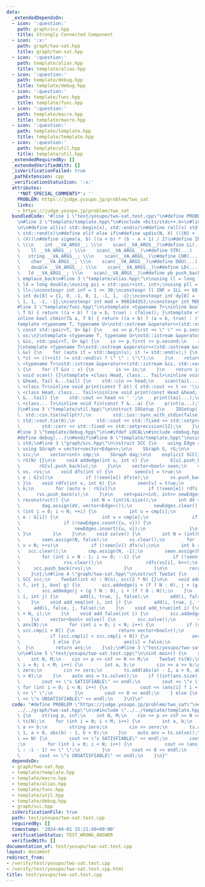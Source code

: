 ```yaml
---
data:
  _extendedDependsOn:
  - icon: ':question:'
    path: graph/scc.hpp
    title: Strongly Connected Component
  - icon: ':x:'
    path: graph/two-sat.hpp
    title: graph/two-sat.hpp
  - icon: ':question:'
    path: template/alias.hpp
    title: template/alias.hpp
  - icon: ':question:'
    path: template/debug.hpp
    title: template/debug.hpp
  - icon: ':question:'
    path: template/func.hpp
    title: template/func.hpp
  - icon: ':question:'
    path: template/macro.hpp
    title: template/macro.hpp
  - icon: ':question:'
    path: template/template.hpp
    title: template/template.hpp
  - icon: ':question:'
    path: template/util.hpp
    title: template/util.hpp
  _extendedRequiredBy: []
  _extendedVerifiedWith: []
  _isVerificationFailed: true
  _pathExtension: cpp
  _verificationStatusIcon: ':x:'
  attributes:
    '*NOT_SPECIAL_COMMENTS*': ''
    PROBLEM: https://judge.yosupo.jp/problem/two_sat
    links:
    - https://judge.yosupo.jp/problem/two_sat
  bundledCode: "#line 1 \"test/yosupo/two-sat.test.cpp\"\n#define PROBLEM \"https://judge.yosupo.jp/problem/two_sat\"\
    \n#line 2 \"template/template.hpp\"\n#include <bits/stdc++.h>\n#line 3 \"template/macro.hpp\"\
    \n\n#define all(x) std::begin(x), std::end(x)\n#define rall(x) std::rbegin(x),\
    \ std::rend(x)\n#define elif else if\n#define updiv(N, X) (((N) + (X) - (1)) /\
    \ (X))\n#define sigma(a, b) ((a + b) * (b - a + 1) / 2)\n#define INT(...)    \
    \ \\\n    int __VA_ARGS__; \\\n    scan(__VA_ARGS__)\n#define LL(...)     \\\n\
    \    ll __VA_ARGS__; \\\n    scan(__VA_ARGS__)\n#define STR(...)        \\\n \
    \   string __VA_ARGS__; \\\n    scan(__VA_ARGS__)\n#define CHR(...)      \\\n\
    \    char __VA_ARGS__; \\\n    scan(__VA_ARGS__)\n#define DOU(...)        \\\n\
    \    double __VA_ARGS__; \\\n    scan(__VA_ARGS__)\n#define LD(...)     \\\n \
    \   ld __VA_ARGS__; \\\n    scan(__VA_ARGS__)\n#define pb push_back\n#define eb\
    \ emplace_back\n#line 3 \"template/alias.hpp\"\n\nusing ll = long long;\nusing\
    \ ld = long double;\nusing pii = std::pair<int, int>;\nusing pll = std::pair<ll,\
    \ ll>;\nconstexpr int inf = 1 << 30;\nconstexpr ll INF = 1LL << 60;\nconstexpr\
    \ int dx[8] = {1, 0, -1, 0, 1, -1, 1, -1};\nconstexpr int dy[8] = {0, 1, 0, -1,\
    \ 1, 1, -1, -1};\nconstexpr int mod = 998244353;\nconstexpr int MOD = 1e9 + 7;\n\
    #line 3 \"template/func.hpp\"\n\ntemplate <typename T>\ninline bool chmax(T& a,\
    \ T b) { return ((a < b) ? (a = b, true) : (false)); }\ntemplate <typename T>\n\
    inline bool chmin(T& a, T b) { return ((a > b) ? (a = b, true) : (false)); }\n\
    template <typename T, typename U>\nstd::ostream &operator<<(std::ostream &os,\
    \ const std::pair<T, U> &p) {\n    os << p.first << \" \" << p.second;\n    return\
    \ os;\n}\ntemplate <typename T, typename U>\nstd::istream &operator>>(std::istream\
    \ &is, std::pair<T, U> &p) {\n    is >> p.first >> p.second;\n    return is;\n\
    }\ntemplate <typename T>\nstd::ostream &operator<<(std::ostream &os, const std::vector<T>\
    \ &v) {\n    for (auto it = std::begin(v); it != std::end(v);) {\n        os <<\
    \ *it << ((++it) != std::end(v) ? \" \" : \"\");\n    }\n    return os;\n}\ntemplate\
    \ <typename T>\nstd::istream &operator>>(std::istream &is, std::vector<T> &v)\
    \ {\n    for (T &in : v) {\n        is >> in;\n    }\n    return is;\n}\ninline\
    \ void scan() {}\ntemplate <class Head, class... Tail>\ninline void scan(Head\
    \ &head, Tail &...tail) {\n    std::cin >> head;\n    scan(tail...);\n}\ntemplate\
    \ <class T>\ninline void print(const T &t) { std::cout << t << '\\n'; }\ntemplate\
    \ <class Head, class... Tail>\ninline void print(const Head &head, const Tail\
    \ &...tail) {\n    std::cout << head << ' ';\n    print(tail...);\n}\ntemplate\
    \ <class... T>\ninline void fin(const T &...a) {\n    print(a...);\n    exit(0);\n\
    }\n#line 3 \"template/util.hpp\"\n\nstruct IOSetup {\n    IOSetup() {\n      \
    \  std::cin.tie(nullptr);\n        std::ios::sync_with_stdio(false);\n       \
    \ std::cout.tie(0);\n        std::cout << std::fixed << std::setprecision(12);\n\
    \        std::cerr << std::fixed << std::setprecision(12);\n    }\n} IOSetup;\n\
    #line 3 \"template/debug.hpp\"\n\n#ifdef LOCAL\n#include <debug.hpp>\n#else\n\
    #define debug(...)\n#endif\n#line 8 \"template/template.hpp\"\nusing namespace\
    \ std;\n#line 3 \"graph/scc.hpp\"\n\nstruct SCC {\n    using Edge = int;\n   \
    \ using SGraph = vector<vector<Edge>>;\n\n    SGraph G, rG;\n\n    vector<vector<int>>\
    \ scc;\n    vector<int> cmp;\n    SGraph dag;\n\n    explicit SCC(int N) : G(N),\
    \ rG(N) {}\n\n    void addedge(int u, int v) {\n        G[u].push_back(v);\n \
    \       rG[v].push_back(u);\n    }\n\n    vector<bool> seen;\n    vector<int>\
    \ vs, rvs;\n    void dfs(int v) {\n        seen[v] = true;\n        for (auto\
    \ e : G[v])\n            if (!seen[e]) dfs(e);\n        vs.push_back(v);\n   \
    \ }\n    void rdfs(int v, int k) {\n        seen[v] = true;\n        cmp[v] =\
    \ k;\n        for (auto e : rG[v])\n            if (!seen[e]) rdfs(e, k);\n  \
    \      rvs.push_back(v);\n    }\n\n    set<pair<int, int>> newEdges;\n    void\
    \ reconstruct() {\n        int N = (int)G.size();\n        int dV = (int)scc.size();\n\
    \        dag.assign(dV, vector<Edge>());\n        newEdges.clear();\n        for\
    \ (int i = 0; i < N; ++i) {\n            int u = cmp[i];\n            for (auto\
    \ e : G[i]) {\n                int v = cmp[e];\n                if (u == v) continue;\n\
    \                if (!newEdges.count({u, v})) {\n                    dag[u].push_back(v);\n\
    \                    newEdges.insert({u, v});\n                }\n           \
    \ }\n        }\n    }\n\n    void solve() {\n        int N = (int)G.size();\n\
    \        seen.assign(N, false);\n        vs.clear();\n        for (int v = 0;\
    \ v < N; ++v)\n            if (!seen[v]) dfs(v);\n\n        int k = 0;\n     \
    \   scc.clear();\n        cmp.assign(N, -1);\n        seen.assign(N, false);\n\
    \        for (int i = N - 1; i >= 0; --i) {\n            if (!seen[vs[i]]) {\n\
    \                rvs.clear();\n                rdfs(vs[i], k++);\n           \
    \     scc.push_back(rvs);\n            }\n        }\n\n        reconstruct();\n\
    \    }\n};\n#line 4 \"graph/two-sat.hpp\"\n\nstruct TwoSat {\n    int N;\n   \
    \ SCC scc;\n    TwoSat(int n) : N(n), scc(2 * N) {}\n\n    void add(int i, bool\
    \ f, int j, bool g) {\n        scc.addedge(i + (f ? N : 0), j + (g ? 0 : N));\n\
    \        scc.addedge(j + (g ? N : 0), i + (f ? 0 : N));\n    }\n    void add_eq(int\
    \ i, int j) {\n        add(i, true, j, false);\n        add(i, false, j, true);\n\
    \    }\n    void add_neq(int i, int j) {\n        add(i, true, j, true);\n   \
    \     add(i, false, j, false);\n    }\n    void add_true(int i) {\n        scc.addedge(i\
    \ + N, i);\n    }\n    void add_false(int i) {\n        scc.addedge(i, i + N);\n\
    \    }\n    vector<bool> solve() {\n        scc.solve();\n        vector<bool>\
    \ ans(N);\n        for (int i = 0; i < N; i++) {\n            if (scc.cmp[i] ==\
    \ scc.cmp[i + N]) {\n                return vector<bool>();\n            }\n \
    \           if (scc.cmp[i] > scc.cmp[i + N]) {\n                ans[i] = true;\n\
    \            } else {\n                ans[i] = false;\n            }\n      \
    \  }\n        return ans;\n    }\n};\n#line 3 \"test/yosupo/two-sat.test.cpp\"\
    \n\n#line 5 \"test/yosupo/two-sat.test.cpp\"\n\nint main() {\n    string p, cnf;\n\
    \    int N, M;\n    cin >> p >> cnf >> N >> M;\n    TwoSat ts(N);\n    for (int\
    \ i = 0; i < M; i++) {\n        int a, b;\n        cin >> a >> b;\n        string\
    \ zero;\n        cin >> zero;\n        ts.add(abs(a) - 1, a > 0, abs(b) - 1, b\
    \ > 0);\n    }\n    auto ans = ts.solve();\n    if ((int)ans.size() == N) {\n\
    \        cout << \"s SATISFIABLE\" << endl;\n        cout << \"v \";\n       \
    \ for (int i = 0; i < N; i++) {\n            cout << (ans[i] ? i + 1 : -i - 1)\
    \ << \" \";\n        }\n        cout << 0 << endl;\n    } else {\n        cout\
    \ << \"s UNSATISFIABLE\" << endl;\n    }\n}\n"
  code: "#define PROBLEM \"https://judge.yosupo.jp/problem/two_sat\"\n#include \"\
    ../../graph/two-sat.hpp\"\n\n#include \"../../template/template.hpp\"\n\nint main()\
    \ {\n    string p, cnf;\n    int N, M;\n    cin >> p >> cnf >> N >> M;\n    TwoSat\
    \ ts(N);\n    for (int i = 0; i < M; i++) {\n        int a, b;\n        cin >>\
    \ a >> b;\n        string zero;\n        cin >> zero;\n        ts.add(abs(a) -\
    \ 1, a > 0, abs(b) - 1, b > 0);\n    }\n    auto ans = ts.solve();\n    if ((int)ans.size()\
    \ == N) {\n        cout << \"s SATISFIABLE\" << endl;\n        cout << \"v \"\
    ;\n        for (int i = 0; i < N; i++) {\n            cout << (ans[i] ? i + 1\
    \ : -i - 1) << \" \";\n        }\n        cout << 0 << endl;\n    } else {\n \
    \       cout << \"s UNSATISFIABLE\" << endl;\n    }\n}"
  dependsOn:
  - graph/two-sat.hpp
  - template/template.hpp
  - template/macro.hpp
  - template/alias.hpp
  - template/func.hpp
  - template/util.hpp
  - template/debug.hpp
  - graph/scc.hpp
  isVerificationFile: true
  path: test/yosupo/two-sat.test.cpp
  requiredBy: []
  timestamp: '2024-04-01 15:21:40+09:00'
  verificationStatus: TEST_WRONG_ANSWER
  verifiedWith: []
documentation_of: test/yosupo/two-sat.test.cpp
layout: document
redirect_from:
- /verify/test/yosupo/two-sat.test.cpp
- /verify/test/yosupo/two-sat.test.cpp.html
title: test/yosupo/two-sat.test.cpp
---
```

